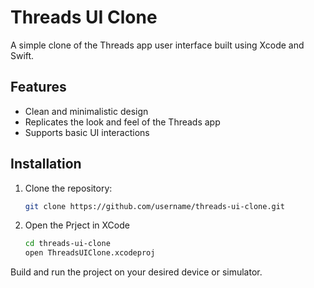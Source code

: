 # Threads UI Clone

A simple clone of the Threads app user interface built using Xcode and Swift.

## Features
- Clean and minimalistic design
- Replicates the look and feel of the Threads app
- Supports basic UI interactions

## Installation
1. Clone the repository:
   ```bash
   git clone https://github.com/username/threads-ui-clone.git
   ```

2. Open the Prject in XCode
    ```bash
    cd threads-ui-clone
    open ThreadsUIClone.xcodeproj
    ```

Build and run the project on your desired device or simulator.
